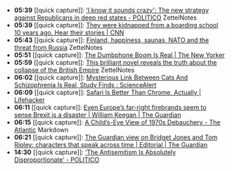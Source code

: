 - **05:39** [[quick capture]]:  [‘I know it sounds crazy': The new strategy against Republicans in deep red states - POLITICO](https://www.politico.com/news/2024/04/13/dan-osborn-independent-senate-nebraska-00151967) ZettelNotes
- **05:39** [[quick capture]]:  [They were kidnapped from a boarding school 10 years ago. Hear their stories | CNN](https://www.cnn.com/2024/04/13/africa/chibok-girls-ten-years-as-equals-intl-cmd/index.html)
- **05:43** [[quick capture]]:  [Finland, happiness, saunas, NATO and the threat from Russia](https://www.usatoday.com/story/news/world/2024/04/13/why-is-finland-happiest-country-in-the-world/73242091007/) ZettelNotes
- **05:51** [[quick capture]]:  [The Dumbphone Boom Is Real | The New Yorker](https://www.newyorker.com/culture/infinite-scroll/the-dumbphone-boom-is-real)
- **05:59** [[quick capture]]:  [This brilliant novel reveals the truth about the collapse of the British Empire](https://www.yahoo.com/news/brilliant-novel-reveals-truth-collapse-180000691.html) ZettelNotes
- **06:02** [[quick capture]]:  [Mysterious Link Between Cats And Schizophrenia Is Real, Study Finds : ScienceAlert](https://www.sciencealert.com/mysterious-link-between-cats-and-schizophrenia-is-real-study-finds)
- **06:09** [[quick capture]]:  [Safari Is Better Than Chrome, Actually | Lifehacker](https://lifehacker.com/tech/safari-is-better-than-chrome-actually)
- **06:11** [[quick capture]]:  [Even Europe’s far-right firebrands seem to sense Brexit is a disaster | William Keegan | The Guardian](https://www.theguardian.com/business/2024/apr/14/even-europes-far-right-firebrands-seem-to-sense-brexit-is-a-disaster)
- **06:15** [[quick capture]]:  [A Child’s-Eye View of 1970s Debauchery - The Atlantic](https://www.theatlantic.com/books/archive/2024/04/helen-garner-monkey-grip-childrens-bach/678028/) Markdown
- **06:21** [[quick capture]]:  [The Guardian view on Bridget Jones and Tom Ripley: characters that speak across time | Editorial | The Guardian](https://www.theguardian.com/commentisfree/2024/apr/12/the-guardian-view-on-bridget-jones-and-tom-ripley-characters-that-speak-across-time)
- **14:30** [[quick capture]]:  [‘The Antisemitism Is Absolutely Disproportionate’ - POLITICO](https://www.politico.com/news/magazine/2024/04/14/a-california-regent-confronts-the-limits-of-free-speech-00152103)
